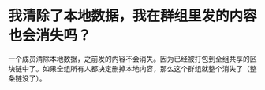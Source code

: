 # 我清除了本地数据，我在群组里发的内容也会消失吗？

一个成员清除本地数据，之前发的内容不会消失。因为已经被打包到全组共享的区块链中了。如果全组所有人都决定删掉本地内容，那么这个群组就整个消失了（整条链没了）。
